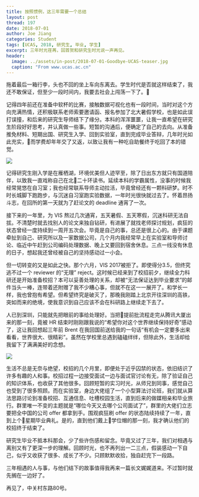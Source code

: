 ```yaml
---
title: 按照惯例，这三年需要一个总结
layout: post
thread: 197
date: 2018-07-01
author: Joe Jiang
categories: Student
tags: [UCAS, 2018, 研究生, 毕业, 学生]
excerpt: 三年时光荏苒，回首贺和研究生时光说一声再见。
header:
  image: ../assets/in-post/2018-07-01-Goodbye-UCAS-teaser.jpg
  caption: "From www.ucas.ac.cn"
---
```


拖着最后一箱行李，头也不回的坐上车向东离去。学生时代是否就这样结束了，我还不敢保证，但至少一段时间内，我要去社会上闯荡一下了。

记得四年前还在准备中软杯的比赛，接触数据可视化也有一段时间，当时对这个方向充满热情，还积极联系老师索要邀请函、报名参加了北大暑假学校，也是如此误打误撞，和后来的研究生导师结下了缘分。本科的浑浑噩噩，让我一直希望在研究生阶段好好思考，并认真做一些事。短暂的沟通后，便确定了自己的去向。从准备推免材料、短期出国、研究生入学、回到实验室，直到完成毕业答辩，几年时光如此充实，而学费却年年交了又返，以致让我有一种吃自助餐终于吃回了本的错觉。

![](/assets/in=post/2018-07-01-Goodbye-UCAS-1.jpeg)

记得研究生刚入学是在雁栖湖，环境优美但人迹罕至，除了日出东方就只有国道陪伴，以致我一直戏称自己在北二十环读书。延续本科的学霸属性，没事的时候我经常晃悠在自习室；我也经常联系导师主动拉活，毕竟曾经还有一颗科研梦。时不时长城脚下跑跑步，与沉迷自习室跑实验数据，一年时光很快就过去了。怀着昂扬斗志，在回所的第一天就为了赶论文的 deadline 通宵了一次。

接下来的一年里，为 VIS 熬过几次通宵，五天暑假、五天寒假，沉迷科研无法自拔。不清楚时就去找别人的论文来独自钻研，有进展了就找老师探讨规划，疯狂的状态曾经一度持续到一周开五次会。毕竟是自己的事，总还是很上心的。由于课题牵扯到自己、研究所以及一家数据公司，几个月内我经常早上在实验室和导师讨论、临近中午赶到公司编码处理数据、晚上又要回到宿舍休息。三点一线没有休息的日子，想起我还曾经被自己的坚持感动过一小会。

但一切转变的又是如此之快。那个六月，VIS 2017被拒了。即使得分3.5，但终究逃不过一个 reviewer 的“无理” reject。这时候已经来到了校招前夕，继续全力科研还是开始准备校招？本可以妥善处理的关系，却被“无法保证达到毕业要求”的邮件当头一棒，连带着还附赠了我不少糟心事，但就不在这一一展开了。和学长一样，我也曾抱有希望。但希望终究是破灭了，那晚我刚踏上北京开往深圳的高铁，突如而来的绝境，使我意识到自己应该不会在科研路上继续走下去了。

人已到深圳，只能就先把眼前的事给处理好。当把提前批流程走完从腾讯大厦出来的那一刻，竟被 HR 结束时刚刚跟我说的“希望你对这个世界继续保持好奇”感动了，这让我回想起三年前 Brent 在我回国前送给我的一句话“有机会一定要多出来看看，世界很大、很精彩”。虽然在学校里总遇到磕磕绊绊，但除此外，生活却给我留下了满满美好的念想。

![](/assets/in=post/2018-07-01-Goodbye-UCAS-3.jpeg)

生活不总是无奈与绝望，校招的几个月里，即便处于近乎囚禁的状态，依旧结识了许多有趣的人和事。校招过程一边接受面试一边与面试官讨论有无，除了验证自己的知识体系，也收获了其他很多。回顾短暂的实习时光，从师兄到同事，感觉自己也受到了很多照顾。而在实验室，身边大佬组了一个小型算法讨论班，我们就从算法思路讨论到准备校招、互通信息、吐槽校园生活，直到后来的做媒相亲和毕业旅行。群里唯一不变的主题就是“哪位今天又去哪个公司面试了”，群里的大佬们立志要把全中国的公司 offer 都拿到手。围观疯狂刷 offer 的状态陆续持续了一年，直到上个星期毕业典礼。是的，直到他们戴上学位帽的那一刻，我才确认他们的校招终于结束了。

研究生毕业不抵本科那会，少了些许伤感和留念。毕竟又过了三年，我们对相遇与离别又有了更深一步的理解。回顾时光，也不再列出一二三点，假装感动一下自己，似乎又收获了很多、成长了不少。只顾默默收拾，独自赶完下一段路。

三年相遇的人与事，与他们结下的故事值得我再来一篇长文娓娓道来。不过暂时就先搁在一边好了。

再见了，中关村东路80号。
